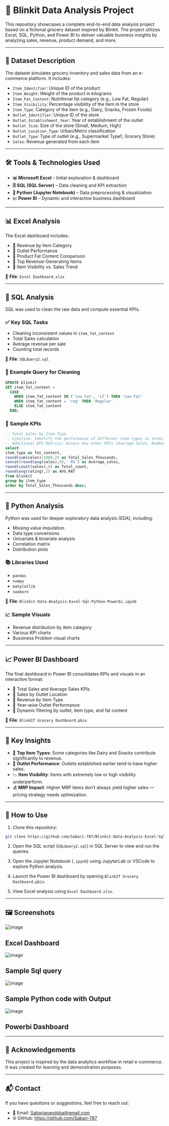 
# 🛒 Blinkit Data Analysis Project

This repository showcases a complete end-to-end data analysis project based on a fictional grocery dataset inspired by Blinkit. The project utilizes Excel, SQL, Python, and Power BI to deliver valuable business insights by analyzing sales, revenue, product demand, and more.

---

## 📁 Dataset Description

The dataset simulates grocery inventory and sales data from an e-commerce platform. It includes:

- `Item_Identifier`: Unique ID of the product
- `Item_Weight`: Weight of the product in kilograms
- `Item_Fat_Content`: Nutritional fat category (e.g., Low Fat, Regular)
- `Item_Visibility`: Percentage visibility of the item in the store
- `Item_Type`: Category of the item (e.g., Dairy, Snacks, Frozen Foods)
- `Outlet_Identifier`: Unique ID of the store
- `Outlet_Establishment_Year`: Year of establishment of the outlet
- `Outlet_Size`: Size of the store (Small, Medium, High)
- `Outlet_Location_Type`: Urban/Metro classification
- `Outlet_Type`: Type of outlet (e.g., Supermarket Type1, Grocery Store)
- `Sales`: Revenue generated from each item

---

## 🛠️ Tools & Technologies Used

- **📊 Microsoft Excel** – Initial exploration & dashboard
- **🗄️ SQL (SQL Server)** – Data cleaning and KPI extraction
- **🐍 Python (Jupyter Notebook)** – Data preprocessing & visualization
- **📈 Power BI** – Dynamic and interactive business dashboard

---

## 📊 Excel Analysis

The Excel dashboard includes:

- 🔹 Revenue by Item Category
- 🔹 Outlet Performance
- 🔹 Product Fat Content Comparison
- 🔹 Top Revenue-Generating Items
- 🔹 Item Visibility vs. Sales Trend

📂 **File**: `Excel Dashboard.xlsx`

---

## 🧾 SQL Analysis

SQL was used to clean the raw data and compute essential KPIs.

### ✅ Key SQL Tasks

- Cleaning inconsistent values in `item_fat_content`
- Total Sales calculation
- Average revenue per sale
- Counting total records

📂 **File**: `SQLQuery2.sql`

### 🧹 Example Query for Cleaning
```sql
UPDATE blinkit 
SET item_fat_content = 
  CASE 
    WHEN item_fat_content IN ('low fat', 'LF') THEN 'Low Fat'
    WHEN item_fat_content = 'reg' THEN 'Regular'
    ELSE item_fat_content
  END;
```

### 📌 Sample KPIs
```sql
-- Total Sales by Item Type
-- ojective: Identify the performance of different item types in terms of total sales.
-- Additional KPI Metrics: Assess how other KPIs (Average Sales, Number of Items, Average Rating) vary with fat content.
select 
item_type as fat_content, 
round(sum(sales)/1000,2) as Total_Sales_Thousands, 
concat(round(avg(sales),0),' RS') as Average_sales, 
round(count(sales),0) as Total_count, 
round(avg(rating),2) as AVG_RAT
from blinkit 
group by item_type
order by Total_Sales_Thousands desc;

```

---

## 🐍 Python Analysis

Python was used for deeper exploratory data analysis (EDA), including:

- Missing value imputation
- Data type conversions
- Univariate & bivariate analysis
- Correlation matrix
- Distribution plots

### 📚 Libraries Used
- `pandas`
- `numpy`
- `matplotlib`
- `seaborn`

📂 **File**: `Blinkit-Data-AnaIysis-Excel-Sql-Python-Powerbi.ipynb`

### 📈 Sample Visuals
- Revenue distribution by item category
- Various KPI charts
- Bussiness Problem visual charts

---

## 📈 Power BI Dashboard

The final dashboard in Power BI consolidates KPIs and visuals in an interactive format:

- 🔹 Total Sales and Average Sales KPIs
- 🔹 Sales by Outlet Location
- 🔹 Revenue by Item Type
- 🔹 Year-wise Outlet Performance
- 🔹 Dynamic filtering by outlet, item type, and fat content

📂 **File**: `BlinkIT Grocery Dashboard.pbix`

---

## 📌 Key Insights

- 🥇 **Top Item Types**: Some categories like Dairy and Snacks contribute significantly to revenue.
- 🏬 **Outlet Performance**: Outlets established earlier tend to have higher sales.
- 📉 **Item Visibility**: Items with extremely low or high visibility underperform.
- 💰 **MRP Impact**: Higher MRP items don’t always yield higher sales — pricing strategy needs optimization.

---

## 🚀 How to Use

1. Clone this repository:
```bash
git clone https://github.com/Sabari-787/Blinkit-Data-Analysis-Excel-Sql-Python-Powerbi.git
```

2. Open the SQL script (`SQLQuery2.sql`) in SQL Server to view and run the queries.

3. Open the Jupyter Notebook (`.ipynb`) using JupyterLab or VSCode to explore Python analysis.

4. Launch the Power BI dashboard by opening `BlinkIT Grocery Dashboard.pbix`.

5. View Excel analysis using `Excel Dashboard.xlsx`.

---

## 🖼️ Screenshots

![image](https://github.com/user-attachments/assets/fd49e335-0e1e-4eae-9775-a0696af0fe49)
## Excel Dashboard
![image](https://github.com/user-attachments/assets/83f19028-642f-4258-95d6-97578aab1e6c)
## Sample Sql query
![image](https://github.com/user-attachments/assets/fcc794ec-29e3-4a2d-94dc-b5022b931526)
## Sample Python code with Output
![image](https://github.com/user-attachments/assets/ea0f4765-f9a6-45ad-bfba-18fb08f36836)
## Powerbi Dashboard
---

## 🙌 Acknowledgements

This project is inspired by the data analytics workflow in retail e-commerce. It was created for learning and demonstration purposes.

---

## 📬 Contact

If you have questions or suggestions, feel free to reach out:

- 📧 Email: Sabarianandsba@gmail.com
- 🌐 GitHub: https://github.com/Sabari-787

